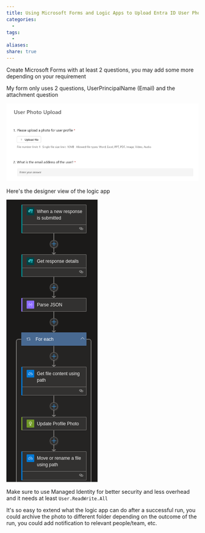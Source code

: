 ```yaml
---
title: Using Microsoft Forms and Logic Apps to Upload Entra ID User Photo
categories:
  - 
tags:
  - 
aliases: 
share: true
---
```


Create Microsoft Forms with at least 2 questions, you may add some more depending on your requirement

My form only uses 2 questions, UserPrincipalName (Email) and the attachment question

![forms-user-photo-upload.png](/images/forms-user-photo-upload.png)

Here's the designer view of the logic app

![forms_user_photo_upload_la.png](/images/forms_user_photo_upload_la.png)

Make sure to use Managed Identity for better security and less overhead and it needs at least `User.ReadWrite.All`

It's so easy to extend what the logic app can do after a successful run, you could archive the photo to different folder depending on the outcome of the run, you could add notification to relevant people/team, etc.
